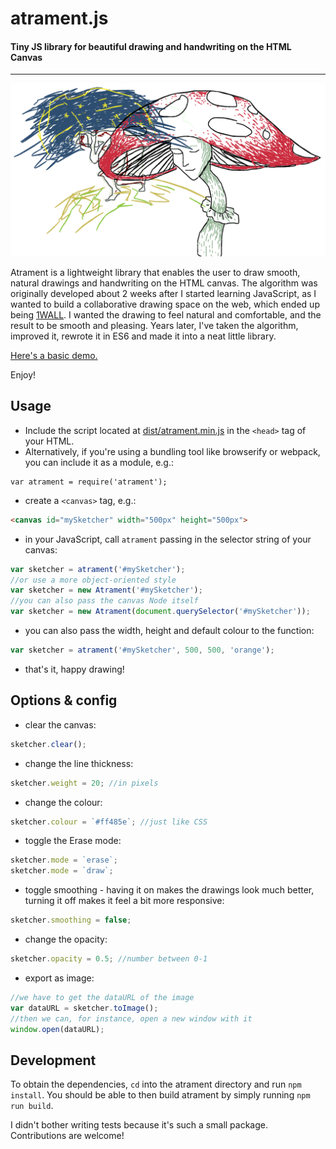 # atrament.js
#### Tiny JS library for beautiful drawing and handwriting on the HTML Canvas
---

![](demo/img/muchotravka.png)

Atrament is a lightweight library that enables the user to draw smooth, natural drawings and handwriting on the HTML canvas. The algorithm was originally developed about 2 weeks after I started learning JavaScript, as I wanted to build a collaborative drawing space on the web, which ended up being [1WALL](http://fiala.uk/1wall). I wanted the drawing to feel natural and comfortable, and the result to be smooth and pleasing. Years later, I've taken the algorithm, improved it, rewrote it in ES6 and made it into a neat little library.

[Here's a basic demo.](http://fiala.uk/atrament.js/demo/)

Enjoy!

## Usage

+ Include the script located at [dist/atrament.min.js](https://github.com/jakubfiala/atrament.js/raw/master/dist/atrament.min.js) in the `<head>` tag of your HTML.
+ Alternatively, if you're using a bundling tool like browserify or webpack, you can include it as a module, e.g.:
```
var atrament = require('atrament');
```
+ create a `<canvas>` tag, e.g.:
```html
<canvas id="mySketcher" width="500px" height="500px">
```
+ in your JavaScript, call `atrament` passing in the selector string of your canvas:
```js
var sketcher = atrament('#mySketcher');
//or use a more object-oriented style
var sketcher = new Atrament('#mySketcher');
//you can also pass the canvas Node itself
var sketcher = new Atrament(document.querySelector('#mySketcher'));
```
+ you can also pass the width, height and default colour to the function:
```js
var sketcher = atrament('#mySketcher', 500, 500, 'orange');
```
+ that's it, happy drawing!

## Options & config

+ clear the canvas:
```js
sketcher.clear();
```
+ change the line thickness:
```js
sketcher.weight = 20; //in pixels
```
+ change the colour:
```js
sketcher.colour = `#ff485e`; //just like CSS
```
+ toggle the Erase mode:
```js
sketcher.mode = `erase`;
sketcher.mode = `draw`;
```
+ toggle smoothing - having it on makes the drawings look much better, turning it off makes it feel a bit more responsive:
```js
sketcher.smoothing = false;
```
+ change the opacity:
```js
sketcher.opacity = 0.5; //number between 0-1
```
+ export as image:
```js
//we have to get the dataURL of the image
var dataURL = sketcher.toImage();
//then we can, for instance, open a new window with it
window.open(dataURL);
```

## Development
To obtain the dependencies, `cd` into the atrament directory and run `npm install`.
You should be able to then build atrament by simply running `npm run build`.

I didn't bother writing tests because it's such a small package. Contributions are welcome!
